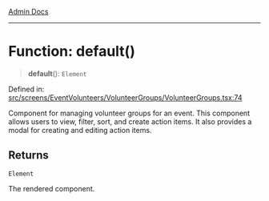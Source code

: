[Admin Docs](/)

---

# Function: default()

> **default**(): `Element`

Defined in: [src/screens/EventVolunteers/VolunteerGroups/VolunteerGroups.tsx:74](https://github.com/PalisadoesFoundation/talawa-admin/blob/main/src/screens/EventVolunteers/VolunteerGroups/VolunteerGroups.tsx#L74)

Component for managing volunteer groups for an event.
This component allows users to view, filter, sort, and create action items. It also provides a modal for creating and editing action items.

## Returns

`Element`

The rendered component.
